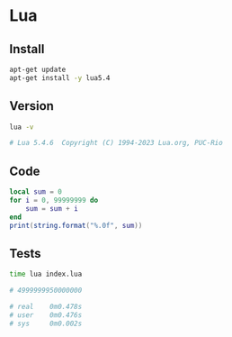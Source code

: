 # Lua

## Install

```bash
apt-get update
apt-get install -y lua5.4
```

## Version

```bash
lua -v

# Lua 5.4.6  Copyright (C) 1994-2023 Lua.org, PUC-Rio
```

## Code

```lua
local sum = 0
for i = 0, 99999999 do
    sum = sum + i
end
print(string.format("%.0f", sum))
```

## Tests

```bash
time lua index.lua

# 4999999950000000

# real    0m0.478s
# user    0m0.476s
# sys     0m0.002s
```

